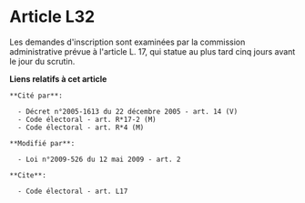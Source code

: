 # Article L32

Les demandes d'inscription sont examinées par la commission administrative prévue à l'article L. 17, qui statue au plus tard
cinq jours avant le jour du scrutin.

**Liens relatifs à cet article**

	**Cité par**:

	  - Décret n°2005-1613 du 22 décembre 2005 - art. 14 (V)
	  - Code électoral - art. R*17-2 (M)
	  - Code électoral - art. R*4 (M)

	**Modifié par**:

	  - Loi n°2009-526 du 12 mai 2009 - art. 2

	**Cite**:

	  - Code électoral - art. L17
